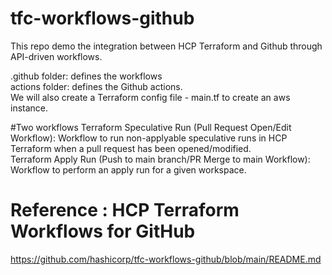 # tfc-workflows-github
This repo demo the integration between HCP Terraform and Github through API-driven workflows. 

.github folder: defines the workflows \
actions folder: defines the Github actions. \
We will also create a Terraform config file - main.tf to create an aws instance.

#Two workflows
Terraform Speculative Run (Pull Request Open/Edit Workflow): Workflow to run non-applyable speculative runs in HCP Terraform when a pull request has been opened/modified. \
Terraform Apply Run (Push to main branch/PR Merge to main Workflow): Workflow to perform an apply run for a given workspace.


# Reference : HCP Terraform Workflows for GitHub
https://github.com/hashicorp/tfc-workflows-github/blob/main/README.md 
